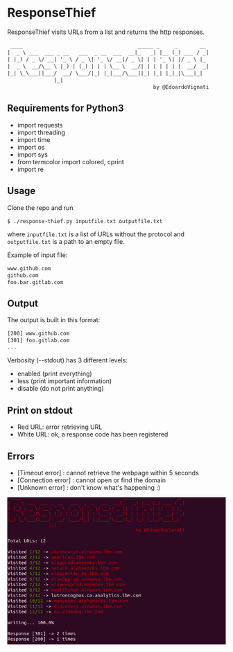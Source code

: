 # ResponseThief
ResponseThief visits URLs from a list and returns the http responses. 

     ____                                     _____ _     _       __ 
    |  _ \ ___  ___ _ __   ___  _ __  ___  __|_   _| |__ (_) ___ / _|
    | |_) / _ \/ __| '_ \ / _ \| '_ \/ __|/ _ \| | | '_ \| |/ _ \ |_ 
    |  _ \  __/\__ \ |_) | (_) | | | \__ \  __/| | | | | | |  __/  _|
    |_| \_\___||___/  __/ \___/|_| |_|___/\___||_| |_| |_|_|\___|_|  
                   |_|             
                                                   by @EdoardoVignati     

## Requirements for Python3
- import requests
- import threading
- import time
- import os
- import sys
- from termcolor import colored, cprint
- import re

## Usage
Clone the repo and run 

```
$ ./response-thief.py inputfile.txt outputfile.txt
```

where ```inputfile.txt``` is a list of URLs without the protocol and ```outputfile.txt``` is a path to an empty file.

Example of input file:
```
www.github.com
github.com
foo.bar.gitlab.com
```


## Output
The output is built in this format:
```
[200] www.github.com
[301] foo.gitlab.com
...
```
Verbosity (--stdout) has 3 different levels:
- enabled (print everything)
- less (print important information)
- disable (do not print anything)

## Print on stdout
- Red URL: error retrieving URL
- White URL: ok, a response code has been registered 

## Errors
- [Timeout error] : cannot retrieve the webpage within 5 seconds
- [Connection error] : cannot open or find the domain
- [Unknown error] : don't know what's happening :)


![Demo](https://raw.githubusercontent.com/EdoardoVignati/ResponseThief/master/responsethief.png)
 
